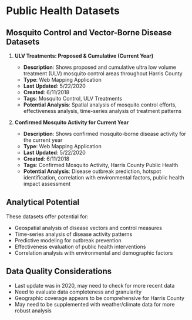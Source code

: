 # Public Health Datasets

## Mosquito Control and Vector-Borne Disease Datasets

1. **ULV Treatments: Proposed & Cumulative (Current Year)**
   - **Description**: Shows proposed and cumulative ultra low volume treatment (ULV) mosquito control areas throughout Harris County
   - **Type**: Web Mapping Application
   - **Last Updated**: 5/22/2020
   - **Created**: 6/11/2018
   - **Tags**: Mosquito Control, ULV Treatments
   - **Potential Analysis**: Spatial analysis of mosquito control efforts, effectiveness analysis, time-series analysis of treatment patterns

2. **Confirmed Mosquito Activity for Current Year**
   - **Description**: Shows confirmed mosquito-borne disease activity for the current year
   - **Type**: Web Mapping Application
   - **Last Updated**: 5/22/2020
   - **Created**: 6/11/2018
   - **Tags**: Confirmed Mosquito Activity, Harris County Public Health
   - **Potential Analysis**: Disease outbreak prediction, hotspot identification, correlation with environmental factors, public health impact assessment

## Analytical Potential
These datasets offer potential for:
- Geospatial analysis of disease vectors and control measures
- Time-series analysis of disease activity patterns
- Predictive modeling for outbreak prevention
- Effectiveness evaluation of public health interventions
- Correlation analysis with environmental and demographic factors

## Data Quality Considerations
- Last update was in 2020, may need to check for more recent data
- Need to evaluate data completeness and granularity
- Geographic coverage appears to be comprehensive for Harris County
- May need to be supplemented with weather/climate data for more robust analysis
